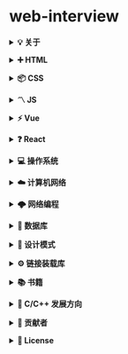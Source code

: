 # web-interview

<b><details><summary>💡 关于</summary></b>

📚 本仓库是面向 <b>web 前端</b> 方向校招求职者、初学者的基础知识总结

🙏 仓库内容如有错误或改进欢迎 issue 或 pr。由于本人水平有限，仓库中的知识点有来自本人原创、读书笔记、书籍、博文等，非原创均已标明出处，如有遗漏，请 issue 提出。本仓库遵循 CC BY-NC-SA 4.0 协议，转载请注明出处。

</details>

<b><details><summary>➕ HTML</summary></b>

- <details><summary>1.简述一下你对HTML语义化的理解？</summary>
    用正确的标签做正确的事情。

    html 语义化让页面的内容结构化，结构更清晰，便于对浏览器、搜索引擎解析;即使在没有样式 CSS 情况下也以一种文档格式显示，并且是容易阅读的;

    搜索引擎的爬虫也依赖于 HTML 标记来确定上下文和各个关键字的权重，利于 SEO;

    使阅读源代码的人对网站更容易将网站分块，便于阅读维护理解。

  </details>

- <details><summary>2.Label的作用是什么？是怎么用的？</summary>
    label标签来定义表单控制间的关系,当用户选择该标签时，浏览器会自动将焦点转到和标签相关的表单控件上。
    
    ```
    
    <label for="Name">Number:</label>

    <input type=“text“name="Name" id="Name"/>

    <label>Date:<input type="text" name="B"/></label>
    
    ```

  </details>

</details>

<b><details><summary>📦 CSS</summary></b>

- <details><summary>HTML问答题</summary>
     11111
  </details>

</details>

<b><details><summary>〽️ JS</summary></b>

- [HTML 问答题](/HTML/01.md)

</details>

<b><details><summary>⚡️ Vue</summary></b>

- [HTML 问答题](/HTML/01.md)

</details>

<b><details><summary>❓ React</summary></b>

- [HTML 问答题](/HTML/01.md)

</details>

<b><details><summary>💻 操作系统</summary></b>

- [HTML 问答题](/HTML/01.md)

</details>

<b><details><summary>☁️ 计算机网络</summary></b>

- [HTML 问答题](/HTML/01.md)

</details>

<b><details><summary>🌩 网络编程</summary></b>

- [HTML 问答题](/HTML/01.md)

</details>

<b><details><summary>💾 数据库</summary></b>

- [HTML 问答题](/HTML/01.md)

</details>

<b><details><summary>📏 设计模式</summary></b>

- [HTML 问答题](/HTML/01.md)

</details>

<b><details><summary>⚙️ 链接装载库</summary></b>

- [HTML 问答题](/HTML/01.md)

</details>

<b><details><summary>📚 书籍</summary></b>

- [HTML 问答题](/HTML/01.md)

</details>

<b><details><summary>🔱 C/C++ 发展方向</summary></b>

- [HTML 问答题](/HTML/01.md)

</details>

<b><details><summary>👬 贡献者</summary></b>

包括勘误的 Issue、PR，排序按照贡献时间。

[tamarous](https://github.com/tamarous)

</details>

<b><details><summary>📜 License</summary></b>

本仓库遵循 CC BY-NC-SA 4.0（署名 - 非商业性使用） 协议，转载请注明出处。

[![CC BY-NC-SA 4.0](https://i.creativecommons.org/l/by-nc-sa/4.0/88x31.png)](LICENSE)

</details>
